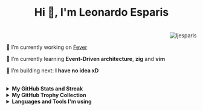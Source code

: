 <h1 align="center">Hi 👋, I'm Leonardo Esparis</h1>

</br>

<div>
  <img align="right" src="https://komarev.com/ghpvc/?username=ljesparis&label=Profile%20views&color=0e75b6&style=flat" alt="ljesparis" /> 
</div>

</br>

🔭 I’m currently working on [Fever](https://feverup.com/)

🌱 I’m currently learning **Event-Driven architecture**, **zig** and **vim**

🎥 I’m building next: **I have no idea xD**

</br>

<details><summary><b>My GitHub Stats and Streak</b></summary>
</br>
<p align="left"><img src="https://github-readme-stats.vercel.app/api?username=ljesparis&show_icons=true&count_private=true&hide=issues,contribs&theme=radical" alt="GitHub stats" /></p>
<p align="left"><img src="https://streak-stats.demolab.com?user=ljesparis&theme=radical&border_radius=5&date_format=M%20j%5B%2C%20Y%5D&currStreakNum=DD0000" alt="Leonardo Esparis's GitHub streak stats" /></p>
<!-- <p align="center"><img src="https://github-readme-stats-flax-seven-13.vercel.app?user=ljesparis&theme=react&border_radius=5&fire=FF0000&ring=FF0000&currStreakNum=FF0000" alt="Leonardo Esparis's GitHub streak stats" /></p> -->
<!-- <p align="center"><img src="https://github-readme-streak-stats.herokuapp.com?user=ljesparis&theme=react&border_radius=5&fire=FF0000&ring=FF0000&currStreakNum=FF0000" alt="Leonardo Esparis's GitHub streak stats" /></p> -->
</details>

<details><summary><b>My GitHub Trophy Collection</b></summary>
</br>
<p align="left">
  <img src="https://github-profile-trophy.vercel.app/api?username=ljesparis&margin-w=8&column=4&&show_icons=true&title=MultipleLang,Organizations,Repositories,Commits,Followers,PullRequest,Stars,Issues&theme=radical" alt="github trophies"  />
</p>
</details>

<details><summary><b>Languages and Tools I'm using</b></summary>
<br>
<p align="left">
  <img src="https://skillicons.dev/icons?i=python,django,typescript,js,github,git,docker&perline=7" />
</p>
<br><br>
</details>

